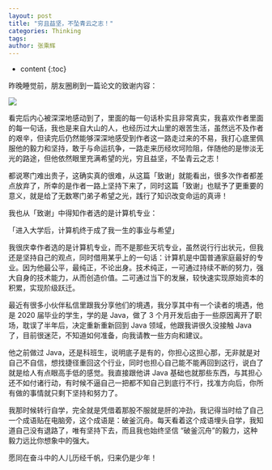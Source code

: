 ```yaml
---
layout: post
title: "穷且益坚，不坠青云之志！"
categories: Thinking
tags: 
author: 张乘辉
---
```


* content
{:toc}


昨晚睡觉前，朋友圈刷到一篇论文的致谢内容：

![](https://gitee.com/objcoding/md-picture/raw/master/img/20210419192230.png)

看完后内心被深深地感动到了，里面的每一句话朴实且非常真实，我喜欢作者里面的每一句话，我也是来自大山的人，也经历过大山里的艰苦生活，虽然远不及作者的艰辛，但读完后仍然能够深深地感受到作者这一路走过来的不易，我打心底里佩服他的毅力和坚持，敢于与命运抗争，一路走来历经坎坷险阻，伴随他的是惨淡无光的路途，但他依然眼里充满希望的光，穷且益坚，不坠青云之志！

都说寒门难出贵子，这确实真的很难，从这篇「致谢」就能看出，很多次作者都差点放弃了，所幸的是作者一路上坚持下来了，同时这篇「致谢」也赋予了更重要的意义，就是给了无数寒门弟子希望之光，践行了知识改变命运的真谛！

我也从「致谢」中得知作者选的是计算机专业：

「进入大学后，计算机终于成了我一生的事业与希望」

我很庆幸作者选的是计算机专业，而不是那些天坑专业，虽然说行行出状元，但我还是坚持自己的观点，同时借用某乎上的一句话：计算机是中国普通家庭最好的专业。因为他最公平，最纯正，不论出身。技术纯正，一可通过持续不断的努力，强大自身的技术能力，从而创造价值。二可通过当下的发展，较快速实现原始资本的积累，实现阶级跃迁。

最近有很多小伙伴私信里跟我分享他们的境遇，我分享其中有一个读者的境遇，他是 2020 届毕业的学生，学的是 Java，做了 3 个月开发后由于一些原因离开了职场，耽误了半年后，决定重新重新回到 Java 领域，他跟我讲很久没接触 Java 了，目前很迷茫，不知道如何准备，向我请教一些方向和建议。

他之前做过 Java，还是科班生，说明底子是有的，你担心这担心那，无非就是对自己不自信，想找捷径重回这个行业，同时也担心自己能不能再回到这行，说白了就是给人有点眼高手低的感觉。我直接跟他讲 Java 基础也就那些东西，与其担心还不如付诸行动，有时候不逼自己一把都不知自己到底行不行，找准方向后，你所有做的事情就只剩下坚持和努力了。

我那时候转行自学，完全就是凭借着那股不服就是肝的冲劲，我记得当时给了自己一个成语贴在电脑旁，这个成语是：破釜沉舟。每天看着这个成语埋头自学，我知道自己没有退路了，唯有坚持下去，而且我也始终坚信 “破釜沉舟”的毅力，这种毅力远比你想象中的强大。

愿同在奋斗中的人儿历经千帆，归来仍是少年！